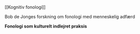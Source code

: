 [[Kognitiv fonologi]]

Bob de Jonges forskning om fonologi med menneskelig adfærd 

**Fonologi som kulturelt indlejret praksis**

